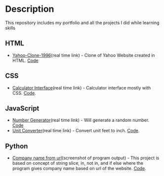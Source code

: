 # Description
This repository includes my portfolio and all the projects I did while learning skills


## HTML
- [Yahoo-Clone-1996](https://rohini-ranjanr.github.io/yahoo-clone-1996/yahoo_home.html)(real time link) - Clone of Yahoo Website created in HTML. [Code](https://github.com/rohini-ranjanR/rohini-ranjanR.github.io/blob/main/yahoo-clone-1996/yahoo_home.html)


## CSS
- [Calculator Interface](https://rohini-ranjanr.github.io/CSS%20Projects/calculator/home.html)(real time link) - Calculator interface mostly with CSS. [Code](https://github.com/rohini-ranjanR/rohini-ranjanR.github.io/tree/main/CSS%20Projects/calculator).


## JavaScript
- [Number Generator](https://rohini-ranjanr.github.io/Javascript%20Project/number%20generator/home.html)(real time link) - Will generate a random number. [Code](https://github.com/rohini-ranjanR/rohini-ranjanR.github.io/blob/main/Javascript%20Project/number%20generator/home.html)
- [Unit Converter](https://rohini-ranjanr.github.io/Javascript%20Project/unit%20converter/home.html)(real time link) - Convert unit feet to inch. [Code](https://github.com/rohini-ranjanR/rohini-ranjanR.github.io/tree/main/Javascript%20Project/unit%20converter).


## Python
- [Company name from url](python/company_name_from_url/program.output.png)(screenshot of program output) - This project is based on concept of string slice, in, not in, and if else where the program gives company name based on url of the website. [Code](python/company_name_from_url/src.py).

